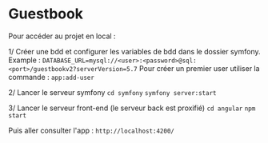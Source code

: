 # Guestbook

Pour accéder au projet en local :

1/ Créer une bdd et configurer les variables de bdd dans le dossier symfony.
Example : `DATABASE_URL=mysql://<user>:<password>@sql:<port>/guestbookv2?serverVersion=5.7`
Pour créer un premier user utiliser la commande : `app:add-user`

2/ Lancer le serveur symfony
`cd symfony`
`symfony server:start`

3/ Lancer le serveur front-end (le serveur back est proxifié)
`cd angular`
`npm start`

Puis aller consulter l'app :
`http://localhost:4200/`

